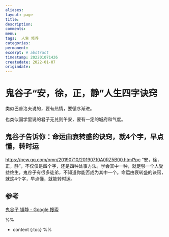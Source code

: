 ```yaml
---
aliases:
layout: page
title:
description:
comments:
menu:
tags:  人生 修养
categories:
permanent: 
excerpt: # abstract
timestamp: 202201071426
createdate: 2022-01-07
origindate: 
---
```


# 鬼谷子“安，徐，正，静”人生四字诀窍

类似巴普洛夫说的，要有热情，要循序渐进。

也类似国学里说的君子无兑则午安，要有一定的城府和气度。

## 鬼谷子告诉你：命运由衰转盛的诀窍，就4个字，早点懂，转时运
https://new.qq.com/omn/20190710/20190710A0RZ5B00.html?pc
“安，徐，正，静”，不仅仅是四个字，还是四种处事方法。学会其中一种，就足够一个人受益终生，鬼谷子有很多徒弟，不知道你能否成为其中一个。命运由衰转盛的诀窍，就这4个字，早点懂，就能转时运。

## 参考
[鬼谷子 镇静 - Google 搜索 
](https://www.google.com.hk/search?q=%E9%AC%BC%E8%B0%B7%E5%AD%90+%E9%95%87%E9%9D%99&newwindow=1&ei=I2t1Yd-WKOXcmAX2z4XAAQ&oq=%E9%AC%BC%E8%B0%B7%E5%AD%90+%E9%95%87%E9%9D%99&gs_lcp=ChNtb2JpbGUtZ3dzLXdpei1zZXJwEAM6AggpUKWCB1iKhghgiIcIaAJwAHgCgAHhAYgBiQ-SAQUwLjUuNZgBAKABAcABAQ&sclient=mobile-gws-wiz-serp)


%%
* content
 {:toc}
%%


